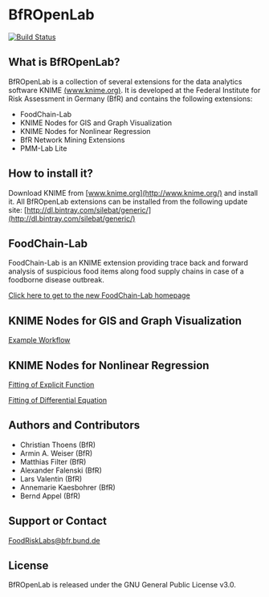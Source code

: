 # BfROpenLab
[![Build Status](https://travis-ci.org/miguelalba/BfROpenLab.svg?branch=master)](https://travis-ci.org/miguelalba/BfROpenLab)

## What is BfROpenLab?

BfROpenLab is a collection of several extensions for the data analytics software KNIME [(www.knime.org)](http://www.knime.org/). It is developed at the Federal Institute for Risk Assessment in Germany (BfR) and contains the following extensions:

* FoodChain-Lab
* KNIME Nodes for GIS and Graph Visualization
* KNIME Nodes for Nonlinear Regression
* BfR Network Mining Extensions
* PMM-Lab Lite

## How to install it?

Download KNIME from [www.knime.org](http://www.knime.org/) and install it. All BfROpenLab extensions can be installed from the following update site: [http://dl.bintray.com/silebat/generic/](http://dl.bintray.com/silebat/generic/)

## FoodChain-Lab

FoodChain-Lab is an KNIME extension providing trace back and forward analysis of suspicious food items along food supply chains in case of a foodborne disease outbreak.

[Click here to get to the new FoodChain-Lab homepage](http://foodrisklabs.bfr.bund.de/index.php/foodchain-lab)

## KNIME Nodes for GIS and Graph Visualization

[Example Workflow](https://github.com/SiLeBAT/BfROpenLabResources/raw/master/GitHubPages/workflows/GIS_Example.zip)

## KNIME Nodes for Nonlinear Regression

[Fitting of Explicit Function](https://github.com/SiLeBAT/BfROpenLabResources/raw/master/GitHubPages/workflows/Fitting.zip)

[Fitting of Differential Equation](https://github.com/SiLeBAT/BfROpenLabResources/raw/master/GitHubPages/workflows/FittingDiff.zip)

## Authors and Contributors

* Christian Thoens (BfR)
* Armin A. Weiser (BfR)
* Matthias Filter (BfR)
* Alexander Falenski (BfR)
* Lars Valentin (BfR)
* Annemarie Kaesbohrer (BfR)
* Bernd Appel (BfR)

## Support or Contact

[FoodRiskLabs@bfr.bund.de](mailto:christian.thoens@bfr.bund.de)

## License

BfROpenLab is released under the GNU General Public License v3.0.
